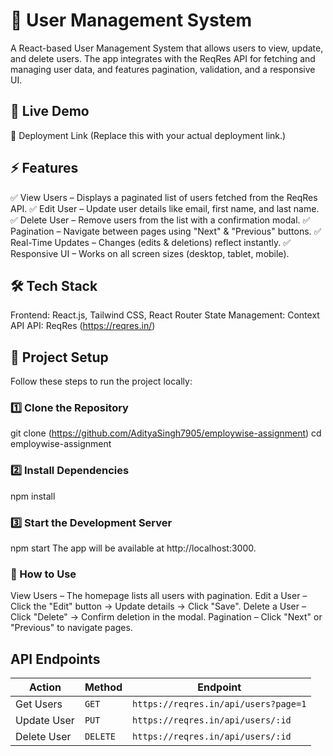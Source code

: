 # 📌 User Management System
A React-based User Management System that allows users to view, update, and delete users. The app integrates with the ReqRes API for fetching and managing user data, and features pagination, validation, and a responsive UI.

## 🚀 Live Demo
🔗 Deployment Link (Replace this with your actual deployment link.)

## ⚡ Features
✅ View Users – Displays a paginated list of users fetched from the ReqRes API.
✅ Edit User – Update user details like email, first name, and last name.
✅ Delete User – Remove users from the list with a confirmation modal.
✅ Pagination – Navigate between pages using "Next" & "Previous" buttons.
✅ Real-Time Updates – Changes (edits & deletions) reflect instantly.
✅ Responsive UI – Works on all screen sizes (desktop, tablet, mobile).

## 🛠 Tech Stack
Frontend: React.js, Tailwind CSS, React Router
State Management: Context API
API: ReqRes (https://reqres.in/)

## 📂 Project Setup
Follow these steps to run the project locally:

### 1️⃣ Clone the Repository
git clone (https://github.com/AdityaSingh7905/employwise-assignment)
cd employwise-assignment

### 2️⃣ Install Dependencies
npm install

### 3️⃣ Start the Development Server
npm start
The app will be available at http://localhost:3000.

### 🔄 How to Use
View Users – The homepage lists all users with pagination.
Edit a User – Click the "Edit" button → Update details → Click "Save".
Delete a User – Click "Delete" → Confirm deletion in the modal.
Pagination – Click "Next" or "Previous" to navigate pages.

## API Endpoints  
| **Action**      | **Method** | **Endpoint**                            |
|----------------|-----------|-----------------------------------------|
| Get Users     | `GET`     | `https://reqres.in/api/users?page=1`   |
| Update User   | `PUT`     | `https://reqres.in/api/users/:id`      |
| Delete User   | `DELETE`  | `https://reqres.in/api/users/:id`      |
